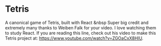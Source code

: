 # Tetris
A canonical game of Tetris, built with React &nbsp
Super big credit and extremely many thanks to Weiben Falk for your video. I love watching them to study React. If you are reading this line, check out his video to make this Tetris project at: https://www.youtube.com/watch?v=ZGOaCxX8HIU. 
